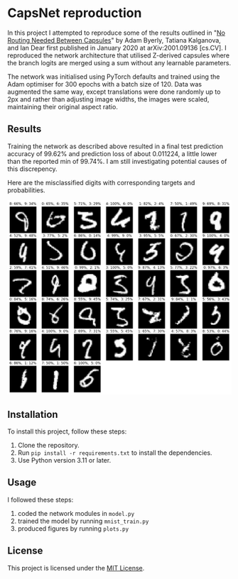 # CapsNet reproduction

In this project I attempted to reproduce some of the results outlined in "[No Routing Needed Between Capsules](https://doi.org/10.48550/arXiv.2001.09136)" by Adam Byerly, Tatiana Kalganova, and Ian Dear first published in January 2020 at arXiv:2001.09136 \[cs.CV\]. I reproduced the network architecture that utilised Z-derived capsules where the branch logits are merged using a sum without any learnable parameters.

The network was initialised using PyTorch defaults and trained using the Adam optimiser for 300 epochs with a batch size of 120. Data was augmented the same way, except translations were done randomly up to 2px and rather than adjusting image widths, the images were scaled, maintaining their original aspect ratio.

## Results

Training the network as described above resulted in a final test prediction accuracy of 99.62% and prediction loss of about 0.011224, a little lower than the reported min of 99.74%. I am still investigating potential causes of this discrepency.

Here are the misclassified digits with corresponding targets and probabilities.

![alt text](https://github.com/LachlanGibson/CapsNet/blob/main/figures/misclassified.png?raw=true)

## Installation

To install this project, follow these steps:

1. Clone the repository.
2. Run `pip install -r requirements.txt` to install the dependencies.
3. Use Python version 3.11 or later.

## Usage

I followed these steps:

1. coded the network modules in `model.py`
2. trained the model by running `mnist_train.py`
3. produced figures by running `plots.py`

## License

This project is licensed under the [MIT License](https://github.com/LachlanGibson/CapsNet/blob/main/LICENSE).
